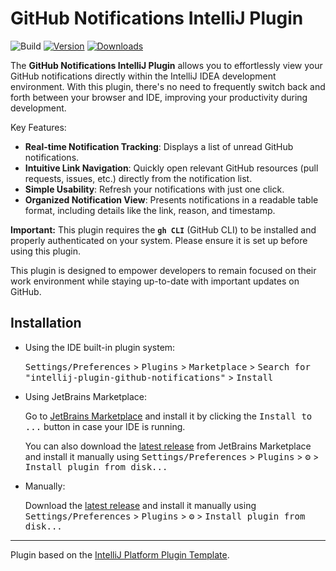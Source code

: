 # GitHub Notifications IntelliJ Plugin

![Build](https://github.com/naoyukik/intellij-plugin-github-notifications/workflows/Build/badge.svg)
[![Version](https://img.shields.io/jetbrains/plugin/v/26214-github-notifications.svg)](https://plugins.jetbrains.com/plugin/26214-github-notifications)
[![Downloads](https://img.shields.io/jetbrains/plugin/d/26214-github-notifications.svg)](https://plugins.jetbrains.com/plugin/26214-github-notifications)

<!-- Plugin description -->
The **GitHub Notifications IntelliJ Plugin** allows you to effortlessly view your GitHub notifications directly within the IntelliJ IDEA development environment. With this plugin, there's no need to frequently switch back and forth between your browser and IDE, improving your productivity during development.

Key Features:
- **Real-time Notification Tracking**: Displays a list of unread GitHub notifications.
- **Intuitive Link Navigation**: Quickly open relevant GitHub resources (pull requests, issues, etc.) directly from the notification list.
- **Simple Usability**: Refresh your notifications with just one click.
- **Organized Notification View**: Presents notifications in a readable table format, including details like the link, reason, and timestamp.

**Important:**
This plugin requires the **`gh CLI`** (GitHub CLI) to be installed and properly authenticated on your system. Please ensure it is set up before using this plugin.

This plugin is designed to empower developers to remain focused on their work environment while staying up-to-date with important updates on GitHub.
<!-- Plugin description end -->

## Installation

- Using the IDE built-in plugin system:
  
  <kbd>Settings/Preferences</kbd> > <kbd>Plugins</kbd> > <kbd>Marketplace</kbd> > <kbd>Search for "intellij-plugin-github-notifications"</kbd> >
  <kbd>Install</kbd>
  
- Using JetBrains Marketplace:

  Go to [JetBrains Marketplace](https://plugins.jetbrains.com/plugin/MARKETPLACE_ID) and install it by clicking the <kbd>Install to ...</kbd> button in case your IDE is running.

  You can also download the [latest release](https://plugins.jetbrains.com/plugin/MARKETPLACE_ID/versions) from JetBrains Marketplace and install it manually using
  <kbd>Settings/Preferences</kbd> > <kbd>Plugins</kbd> > <kbd>⚙️</kbd> > <kbd>Install plugin from disk...</kbd>

- Manually:

  Download the [latest release](https://github.com/naoyukik/intellij-plugin-github-notifications/releases/latest) and install it manually using
  <kbd>Settings/Preferences</kbd> > <kbd>Plugins</kbd> > <kbd>⚙️</kbd> > <kbd>Install plugin from disk...</kbd>


---
Plugin based on the [IntelliJ Platform Plugin Template][template].

[template]: https://github.com/JetBrains/intellij-platform-plugin-template
[docs:plugin-description]: https://plugins.jetbrains.com/docs/intellij/plugin-user-experience.html#plugin-description-and-presentation
